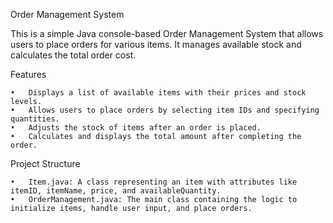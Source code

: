 Order Management System

This is a simple Java console-based Order Management System that allows users to place orders for various items. It manages available stock and calculates the total order cost.

Features

	•	Displays a list of available items with their prices and stock levels.
	•	Allows users to place orders by selecting item IDs and specifying quantities.
	•	Adjusts the stock of items after an order is placed.
	•	Calculates and displays the total amount after completing the order.

Project Structure

	•	Item.java: A class representing an item with attributes like itemID, itemName, price, and availableQuantity.
	•	OrderManagement.java: The main class containing the logic to initialize items, handle user input, and place orders.
